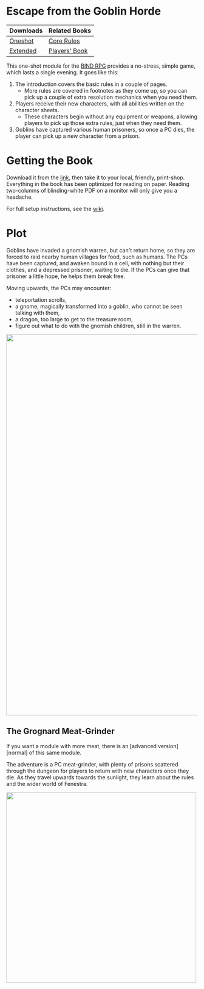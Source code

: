 # Escape from the Goblin Horde

| Downloads                      | Related Books            |
|:-------------------------------|:-------------------------|
| [Oneshot][oneshot]             | [Core Rules][core]       |
| [Extended][extended]           | [Players' Book][stories] |

This one-shot module for the [BIND RPG][core] provides a no-stress, simple game, which lasts a single evening.
It goes like this:

1. The introduction covers the basic rules in a couple of pages.
    * More rules are covered in footnotes as they come up, so you can pick up a couple of extra resolution mechanics when you need them.
1. Players receive their new characters, with all abilities written on the character sheets.
    * These characters begin without any equipment or weapons, allowing players to pick up those extra rules, just when they need them.
1. Goblins have captured various human prisoners, so once a PC dies, the player can pick up a new character from a prison.

# Getting the Book

Download it from the [link][oneshot], then take it to your local, friendly, print-shop.
Everything in the book has been optimized for reading on paper.
Reading two-columns of blinding-white PDF on a monitor will only give you a headache.

For full setup instructions, see the [wiki][compiling].

# Plot

Goblins have invaded a gnomish warren, but can't return home, so they are forced to raid nearby human villages for food, such as humans.
The PCs have been captured, and awaken bound in a cell, with nothing but their clothes, and a depressed prisoner, waiting to die.
If the PCs can give that prisoner a little hope, he helps them break free.

Moving upwards, the PCs may encounter:

- teleportation scrolls,
- a gnome, magically transformed into a goblin, who cannot be seen talking with them,
- a dragon, too large to get to the treasure room,
- figure out what to do with the gnomish children, still in the warren.

<img src="images/Roch_Hercka/waking.jpg" width="1000">

## The Grognard Meat-Grinder

If you want a module with more meat, there is an [advanced version][normal] of this same module.

The adventure is a PC meat-grinder, with plenty of prisons scattered through the dungeon for players to return with new characters once they die.
As they travel upwards towards the sunlight, they learn about the rules and the wider world of Fenestra.

<img src="images/Dyson_Logos/lower.svg" width="500">

[compiling]: https://gitlab.com/bindrpg/core/-/wikis/dev/Compiling
[issues email]: mailto:contact-project+bindrpg-oneshot-22760003-issue-@incoming.gitlab.com
[oneshot]: https://gitlab.com/bindrpg/oneshot/-/jobs/artifacts/master/raw/Escape_from_the_Goblin_Horde.pdf?job=build
[extended]: https://gitlab.com/bindrpg/oneshot/-/jobs/artifacts/master/raw/Extended_Escape_from_the_Goblin_Horde.pdf?job=build
[core]: https://gitlab.com/bindrpg/metabind/-/jobs/artifacts/master/raw/complete/Core_Rules.pdf?job=build
[stories]: https://gitlab.com/bindrpg/metabind/-/jobs/artifacts/master/raw/complete/Stories.pdf?job=build
